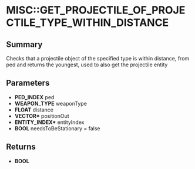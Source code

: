 # MISC::GET_PROJECTILE_OF_PROJECTILE_TYPE_WITHIN_DISTANCE

## Summary
Checks that a projectile object of the specified type is within distance, from ped and returns the youngest, used to also get the projectile entity

## Parameters
* **PED_INDEX** ped
* **WEAPON_TYPE** weaponType
* **FLOAT** distance
* **VECTOR\*** positionOut
* **ENTITY_INDEX\*** entityIndex
* **BOOL** needsToBeStationary = false

## Returns
* **BOOL**